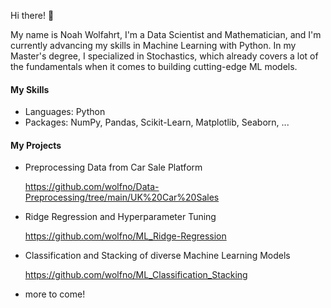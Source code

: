 Hi there! 👋 

My name is Noah Wolfahrt, I'm a Data Scientist and Mathematician, and I'm currently advancing my skills in Machine Learning with Python. In my Master's degree, I specialized in Stochastics, which already covers a lot of the fundamentals when it comes to building cutting-edge ML models.


#### My Skills

- Languages: Python
- Packages: NumPy, Pandas, Scikit-Learn, Matplotlib, Seaborn, ...

#### My Projects

* Preprocessing Data from Car Sale Platform
  
    https://github.com/wolfno/Data-Preprocessing/tree/main/UK%20Car%20Sales

* Ridge Regression and Hyperparameter Tuning
  
    https://github.com/wolfno/ML_Ridge-Regression

* Classification and Stacking of diverse Machine Learning Models
  
    https://github.com/wolfno/ML_Classification_Stacking

* more to come!
